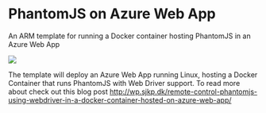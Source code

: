 # PhantomJS on Azure Web App 
An ARM template for running a Docker container hosting PhantomJS in an Azure Web App 

<a href="https://portal.azure.com/#create/Microsoft.Template/uri/https%3A%2F%2Fraw.githubusercontent.com%2Ftiloc%2Fazure.arm.linuxwebapp.docker.phantomjs%2Fmaster%2FAzure.LinuxWebApp.Docker%2Fazuredeploy.json" target="_blank"><img src="http://azuredeploy.net/deploybutton.png"/></a>

The template will deploy an Azure Web App running Linux, hosting a Docker Container that runs PhantomJS with Web Driver support. To read more about check out this blog post http://wp.sjkp.dk/remote-control-phantomjs-using-webdriver-in-a-docker-container-hosted-on-azure-web-app/
